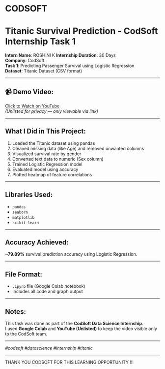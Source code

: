 # CODSOFT
# Titanic Survival Prediction - CodSoft Internship Task 1

**Intern Name**: ROSHINI K
**Internship Duration**: 30 Days  
**Company**: CodSoft  
**Task 1**: Predicting Passenger Survival using Logistic Regression  
**Dataset**: Titanic Dataset (CSV format)

---

## 📹 Demo Video:
[Click to Watch on YouTube](https://youtu.be/evr6VhXaqco)  
*(Unlisted for privacy — only viewable via link)*

---

## What I Did in This Project:
1. Loaded the Titanic dataset using pandas  
2. Cleaned missing data (like Age) and removed unwanted columns  
3. Visualized survival rate by gender  
4. Converted text data to numeric (Sex column)  
5. Trained Logistic Regression model  
6. Evaluated model using accuracy  
7. Plotted heatmap of feature correlations  

---

## Libraries Used:
- `pandas`  
- `seaborn`  
- `matplotlib`  
- `scikit-learn`

---

## Accuracy Achieved:
**~79.89%** survival prediction accuracy using Logistic Regression.

---

## File Format:
- `.ipynb` file (Google Colab notebook)
- Includes all code and graph output

---

##  Notes:
This task was done as part of the **CodSoft Data Science Internship**.  
I used **Google Colab** and **YouTube (Unlisted)** to keep the video visible only to the CodSoft team.

---

*#codsoft #datascience #internship #titanic*


---
THANK YOU CODSOFT FOR THIS LEARNING OPPORTUNITY !!!

